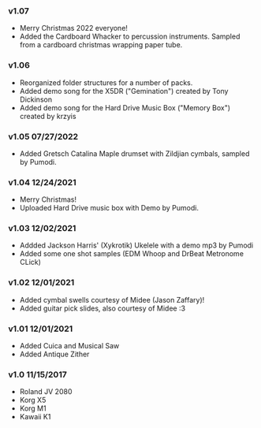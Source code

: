 ### v1.07
* Merry Christmas 2022 everyone!
* Added the Cardboard Whacker to percussion instruments. Sampled from a cardboard christmas wrapping paper tube.

### v1.06
* Reorganized folder structures for a number of packs.
* Added demo song for the X5DR ("Gemination") created by Tony Dickinson
* Added demo song for the Hard Drive Music Box ("Memory Box") created by krzyis

### v1.05 07/27/2022
* Added Gretsch Catalina Maple drumset with Zildjian cymbals, sampled by Pumodi.

### v1.04 12/24/2021
* Merry Christmas!
* Uploaded Hard Drive music box with Demo by Pumodi.

### v1.03 12/02/2021
* Addded Jackson Harris' (Xykrotik) Ukelele with a demo mp3 by Pumodi
* Added some one shot samples (EDM Whoop and DrBeat Metronome CLick)

### v1.02 12/01/2021
* Added cymbal swells courtesy of Midee (Jason Zaffary)!
* Added guitar pick slides, also courtesy of Midee :3

### v1.01 12/01/2021
* Added Cuica and Musical Saw
* Added Antique Zither

### v1.0 11/15/2017
* Roland JV 2080
* Korg X5
* Korg M1
* Kawaii K1
